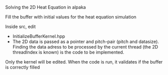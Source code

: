 Solving the 2D Heat Equation in alpaka

Fill the buffer with initial values for the heat equation simulation

Inside src, edit
- InitializeBufferKernel.hpp
- The 2D data is passed as a pointer and pitch-pair (pitch and datasize). Finding the data adress to be processed by the current thread (the 2D threadIndex is known) is the code to be implemented.

Only the kernel will be edited. When the code is run, it validates if the buffer is correctly filled
